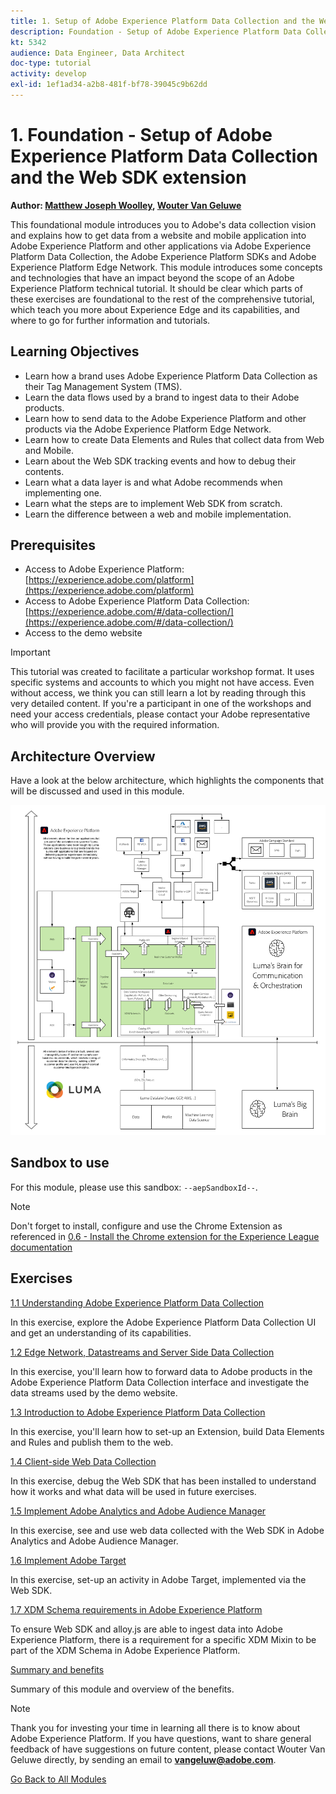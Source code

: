 ```yaml
---
title: 1. Setup of Adobe Experience Platform Data Collection and the Web SDK extension
description: Foundation - Setup of Adobe Experience Platform Data Collection and the Web SDK extension
kt: 5342
audience: Data Engineer, Data Architect
doc-type: tutorial
activity: develop
exl-id: 1ef1ad34-a2b8-481f-bf78-39045c9b62dd
---
```

# 1. Foundation - Setup of Adobe Experience Platform Data Collection and the Web SDK extension

**Author: [Matthew Joseph Woolley](https://www.linkedin.com/in/matthewjwoolley/), [Wouter Van Geluwe](https://www.linkedin.com/in/woutervangeluwe/)**

This foundational module introduces you to Adobe's data collection vision and explains how to get data from a website and mobile application into Adobe Experience Platform and other applications via Adobe Experience Platform Data Collection, the Adobe Experience Platform SDKs and Adobe Experience Platform Edge Network. This module introduces some concepts and technologies that have an impact beyond the scope of an Adobe Experience Platform technical tutorial. It should be clear which parts of these exercises are foundational to the rest of the comprehensive tutorial, which teach you more about Experience Edge and its capabilities, and where to go for further information and tutorials.

## Learning Objectives

- Learn how a brand uses Adobe Experience Platform Data Collection as their Tag Management System (TMS).
- Learn the data flows used by a brand to ingest data to their Adobe products.
- Learn how to send data to the Adobe Experience Platform and other products via the Adobe Experience Platform Edge Network.
- Learn how to create Data Elements and Rules that collect data from Web and Mobile.
- Learn about the Web SDK tracking events and how to debug their contents.
- Learn what a data layer is and what Adobe recommends when implementing one.
- Learn what the steps are to implement Web SDK from scratch.
- Learn the difference between a web and mobile implementation.

## Prerequisites

- Access to Adobe Experience Platform: [https://experience.adobe.com/platform](https://experience.adobe.com/platform)
- Access to Adobe Experience Platform Data Collection: [https://experience.adobe.com/#/data-collection/](https://experience.adobe.com/#/data-collection/)
- Access to the demo website

>[!IMPORTANT]
>
>This tutorial was created to facilitate a particular workshop format. It uses specific systems and accounts to which you might not have access. Even without access, we think you can still learn a lot by reading through this very detailed content. If you're a participant in one of the workshops and need your access credentials, please contact your Adobe representative who will provide you with the required information.

## Architecture Overview

Have a look at the below architecture, which highlights the components that will be discussed and used in this module.

![Architecture Overview](../../assets/images/architecturem1.png)

## Sandbox to use

For this module, please use this sandbox: `--aepSandboxId--`.

>[!NOTE]
>
>Don't forget to install, configure and use the Chrome Extension as referenced in [0.6 - Install the Chrome extension for the Experience League documentation](../module0/ex6.md)

## Exercises

[1.1 Understanding Adobe Experience Platform Data Collection](./ex1.md)

In this exercise, explore the Adobe Experience Platform Data Collection UI and get an understanding of its capabilities.

[1.2 Edge Network, Datastreams and Server Side Data Collection](./ex2.md)

In this exercise, you'll learn how to forward data to Adobe products in the Adobe Experience Platform Data Collection interface and investigate the data streams used by the demo website.

[1.3 Introduction to Adobe Experience Platform Data Collection](./ex3.md)

In this exercise, you'll learn how to set-up an Extension, build Data Elements and Rules and publish them to the web.

[1.4 Client-side Web Data Collection](./ex4.md)

In this exercise, debug the Web SDK that has been installed to understand how it works and what data will be used in future exercises.

[1.5 Implement Adobe Analytics and Adobe Audience Manager](./ex5.md)

In this exercise, see and use web data collected with the Web SDK in Adobe Analytics and Adobe Audience Manager.

[1.6 Implement Adobe Target](./ex6.md)

In this exercise, set-up an activity in Adobe Target, implemented via the Web SDK.

[1.7 XDM Schema requirements in Adobe Experience Platform](./ex7.md)

To ensure Web SDK and alloy.js are able to ingest data into Adobe Experience Platform, there is a requirement for a specific XDM Mixin to be part of the XDM Schema in Adobe Experience Platform.

[Summary and benefits](./summary.md)

Summary of this module and overview of the benefits.

>[!NOTE]
>
>Thank you for investing your time in learning all there is to know about Adobe Experience Platform. If you have questions, want to share general feedback of have suggestions on future content, please contact Wouter Van Geluwe directly, by sending an email to **vangeluw@adobe.com**.

[Go Back to All Modules](../../overview.md)
